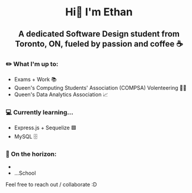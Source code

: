 # <p align="center">Hi👋  I'm Ethan</p>
## <p align="center">A dedicated Software Design student from Toronto, ON, fueled by passion and coffee ☕</p>

### ✏️ What I'm up to:

* Exams + Work 📚
* Queen's Computing Students' Association (COMPSA) Volenteering 💜💛
* Queen's Data Analytics Association 📈
  
### 💻 Currently learning...

* Express.js + Sequelize 🟩
* MySQL 🗄️

### 🔭 On the horizon:

* 
* ...School


Feel free to reach out / collaborate :D 
